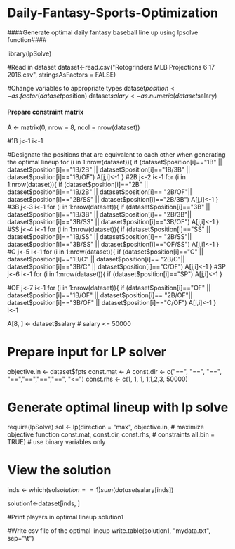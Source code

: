 # Daily-Fantasy-Sports-Optimization
####Generate optimal daily fantasy baseball line up using lpsolve function####


library(lpSolve)

#Read in dataset
dataset<-read.csv("Rotogrinders MLB Projections 6 17 2016.csv", stringsAsFactors = FALSE)

#Change variables to appropriate types
dataset$position <- as.factor(dataset$position)
dataset$salary <-as.numeric(dataset$salary)


#### Prepare constraint matrix #####
A <- matrix(0, nrow = 8, ncol = nrow(dataset))

#1B
j<-1
i<-1

#Designate the positions that are equivalent to each other when generating the optimal lineup
for (i in 1:nrow(dataset)){
  if (dataset$position[i]=="1B"    || 
      dataset$position[i]=="1B/2B" || 
      dataset$position[i]=="1B/3B" ||
      dataset$position[i]=="1B/OF")
    A[j,i]<-1
}
#2B
j<-2
i<-1
for (i in 1:nrow(dataset)){
  if (dataset$position[i]=="2B"    || 
      dataset$position[i]=="1B/2B" || 
      dataset$position[i]== "2B/OF"||
      dataset$position[i]=="2B/SS" ||
      dataset$position[i]=="2B/3B")
    A[j,i]<-1
}
#3B
j<-3
i<-1
for (i in 1:nrow(dataset)){
  if (dataset$position[i]=="3B"    || 
      dataset$position[i]=="1B/3B" || 
      dataset$position[i]== "2B/3B"||
      dataset$position[i]=="3B/SS" ||
      dataset$position[i]=="3B/OF")
    A[j,i]<-1
}
#SS
j<-4
i<-1
for (i in 1:nrow(dataset)){
  if (dataset$position[i]=="SS"    || 
      dataset$position[i]=="1B/SS" || 
      dataset$position[i]== "2B/SS"||
      dataset$position[i]=="3B/SS" ||
      dataset$position[i]=="OF/SS")
    A[j,i]<-1
}
#C
j<-5
i<-1
for (i in 1:nrow(dataset)){
  if (dataset$position[i]=="C"    || 
      dataset$position[i]=="1B/C" || 
      dataset$position[i]== "2B/C"||
      dataset$position[i]=="3B/C" ||
      dataset$position[i]=="C/OF")
    A[j,i]<-1
}
#SP
j<-6
i<-1
for (i in 1:nrow(dataset)){
  if (dataset$position[i]=="SP") 
    A[j,i]<-1
}

#OF
j<-7
i<-1
for (i in 1:nrow(dataset)){
  if (dataset$position[i]=="OF"    || 
      dataset$position[i]=="1B/OF" || 
      dataset$position[i]== "2B/OF"||
      dataset$position[i]=="3B/OF" ||
      dataset$position[i]=="C/OF")
    A[j,i]<-1
}
i<-1

A[8, ] <- dataset$salary                # salary <= 50000

# Prepare input for LP solver
objective.in <- dataset$fpts
const.mat <- A
const.dir <- c("==", "==", "==", "==","==","==","==", "<=")
const.rhs <- c(1, 1, 1, 1,1,2,3, 50000)

# Generate optimal lineup with lp solve
require(lpSolve)
sol <- lp(direction = "max", objective.in, # maximize objective function
          const.mat, const.dir, const.rhs,   # constraints
          all.bin = TRUE)                    # use binary variables only

# View the solution

inds <- which(sol$solution == 1)
sum(dataset$salary[inds])


solution1<-dataset[inds, ]

#Print players in optimal lineup
solution1

#Write csv file of the optimal lineup
write.table(solution1, "mydata.txt", sep="\t")

